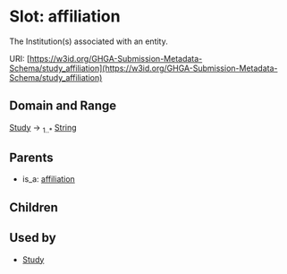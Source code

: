 
# Slot: affiliation


The Institution(s) associated with an entity.

URI: [https://w3id.org/GHGA-Submission-Metadata-Schema/study_affiliation](https://w3id.org/GHGA-Submission-Metadata-Schema/study_affiliation)


## Domain and Range

[Study](Study.md) &#8594;  <sub>1..\*</sub> [String](types/String.md)

## Parents

 *  is_a: [affiliation](affiliation.md)

## Children


## Used by

 * [Study](Study.md)
